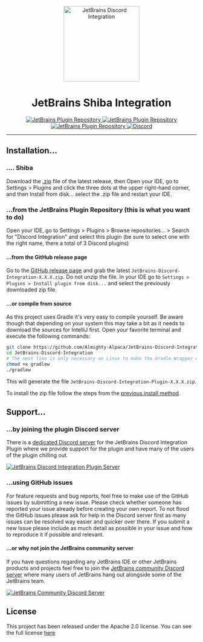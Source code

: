 <p align="center">
  <img src="https://i.imgur.com/bgjYYqo.jpg" alt="JetBrains Discord Integration" width="200"/>
</p>
<h1 align="center">JetBrains Shiba Integration</h1>
<p align="center">
  <a href="https://plugins.jetbrains.com/plugin/10233">
    <img src="https://img.shields.io/jetbrains/plugin/v/10233.svg?style=flat-square&label=Current+Version&colorA=606060&colorB=3CB110" alt="JetBrains Plugin Repository">
  </a>
  <a href="https://plugins.jetbrains.com/plugin/10233">
    <img src="https://img.shields.io/jetbrains/plugin/d/10233.svg?style=flat-square&label=Downloads&colorA=606060&colorB=3CB110" alt="JetBrains Plugin Repository">
  </a>
  <a href="https://github.com/Almighty-Alpaca/JetBrains-Discord-Integration/blob/master/LICENSE.md">
    <img src="https://img.shields.io/badge/License-Apache--2.0-FFC133.svg?style=flat-square&colorA=606060" alt="JetBrains Plugin Repository">
  </a>
  <a href="https://discord.gg/SvuyuMP">
    <img src="https://img.shields.io/discord/464395429392678912.svg?logo=discord&logoColor=FFFFFF&style=flat-square&label=Discord&colorA=606060&colorB=7289DA" alt="Discord">
  </a>
</p>

----

## Installation...

### .... Shiba

Download the [.zip](https://github.com/BGMP/JetBrains-Shiba-Integration/releases/download/1.0/JetBrains-Shiba-Integration-Plugin-1.5.0+6.zip) file of the latest release, then
Open your IDE, go to Settings > Plugins and click the three dots at the upper right-hand corner, and then Install from disk... select the .zip file and restart your IDE.

### ...from the JetBrains Plugin Repository (this is what you want to do)

Open your IDE, go to Settings > Plugins > Browse repositories... > Search for "Discord Integration" and select this plugin (be sure to select one with the right name, there a total of 3 Discord plugins)

#### ...from the GitHub release page

Go to the [GitHub release page](https://github.com/Almighty-Alpaca/JetBrains-Discord-Integration/releases/latest) and grab the latest `JetBrains-Discord-Integration-X.X.X.zip`. Do not unzip the file. In your IDE go to `Settings > Plugins > Install plugin from disk...` and select the previously downloaded zip file.

#### ...or compile from source

As this project uses Gradle it's very easy to compile yourself. Be aware though that depending on your system this may take a bit as it needs to download the sources for IntelliJ first.
Open your favorite terminal and execute the following commands:

```bash
git clone https://github.com/Almighty-Alpaca/JetBrains-Discord-Integration.git
cd JetBrains-Discord-Integration
# The next line is only necessary on Linux to make the Gradle Wrapper executable
chmod +x gradlew
./gradlew
```
This will generate the file `JetBrains-Discord-Integration-Plugin-X.X.X.zip`.

To install the zip file follow the steps from the [previous install method](#from-the-github-release-page).

## Support...

### ...by joining the plugin Discord server

There is a [dedicated Discord server](https://discord.gg/SvuyuMP) for the JetBrains Discord Integration Plugin where we provide support for the plugin and have many of the users of the plugin chilling out.

[![JetBrains Discord Integration Plugin Server](https://discordapp.com/api/guilds/464395429392678912/embed.png?style=banner3)](https://discord.gg/SvuyuMP)

### ...using GitHub issues

For feature requests and bug reports, feel free to make use of the GitHub issues by submitting a new issue. Please check whether someone has reported your issue already before creating your own report. To not flood the GitHub issues please ask for help in the Discord server first as many issues can be resolved way easier and quicker over there. If you submit a new Issue please include as much detail as possible in your issue and how to reproduce it if possible and relevant.

#### ...or why not join the JetBrains community server

If you have questions regarding any JetBrains IDE or other JetBrains products and projects feel free to join the [JetBrains community Discord server](https://discord.gg/9ut9sqD) where many users of JetBrains hang out alongside some of the JetBrains team.

[![JetBrains Community Discord Server](https://discordapp.com/api/guilds/433980600391696384/embed.png?style=banner2)](https://discord.gg/9ut9sqD)

## License

This project has been released under the Apache 2.0 license. You can see the full license [here](/LICENSE.md)
